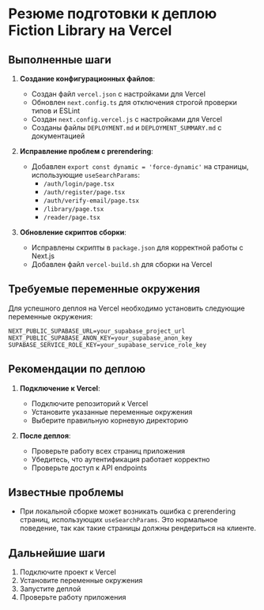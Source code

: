 # Резюме подготовки к деплою Fiction Library на Vercel

## Выполненные шаги

1. **Создание конфигурационных файлов**:
   - Создан файл `vercel.json` с настройками для Vercel
   - Обновлен `next.config.ts` для отключения строгой проверки типов и ESLint
   - Создан `next.config.vercel.js` с настройками для Vercel
   - Созданы файлы `DEPLOYMENT.md` и `DEPLOYMENT_SUMMARY.md` с документацией

2. **Исправление проблем с prerendering**:
   - Добавлен `export const dynamic = 'force-dynamic'` на страницы, использующие `useSearchParams`:
     - `/auth/login/page.tsx`
     - `/auth/register/page.tsx`
     - `/auth/verify-email/page.tsx`
     - `/library/page.tsx`
     - `/reader/page.tsx`

3. **Обновление скриптов сборки**:
   - Исправлены скрипты в `package.json` для корректной работы с Next.js
   - Добавлен файл `vercel-build.sh` для сборки на Vercel

## Требуемые переменные окружения

Для успешного деплоя на Vercel необходимо установить следующие переменные окружения:

```
NEXT_PUBLIC_SUPABASE_URL=your_supabase_project_url
NEXT_PUBLIC_SUPABASE_ANON_KEY=your_supabase_anon_key
SUPABASE_SERVICE_ROLE_KEY=your_supabase_service_role_key
```

## Рекомендации по деплою

1. **Подключение к Vercel**:
   - Подключите репозиторий к Vercel
   - Установите указанные переменные окружения
   - Выберите правильную корневую директорию

2. **После деплоя**:
   - Проверьте работу всех страниц приложения
   - Убедитесь, что аутентификация работает корректно
   - Проверьте доступ к API endpoints

## Известные проблемы

- При локальной сборке может возникать ошибка с prerendering страниц, использующих `useSearchParams`. Это нормальное поведение, так как такие страницы должны рендериться на клиенте.

## Дальнейшие шаги

1. Подключите проект к Vercel
2. Установите переменные окружения
3. Запустите деплой
4. Проверьте работу приложения
